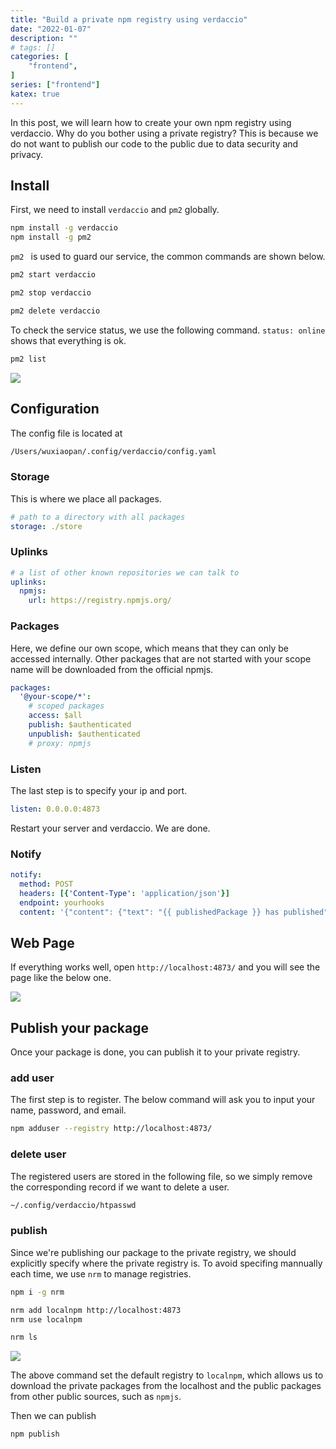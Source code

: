 ```yaml
---
title: "Build a private npm registry using verdaccio"
date: "2022-01-07"
description: ""
# tags: []
categories: [
    "frontend",
]
series: ["frontend"]
katex: true
---
```




In this post, we will learn how to create your own npm registry using verdaccio. Why do you bother using a private registry? This is because we do not want to publish our code to the public due to data security and privacy.



<!--more-->



## Install



First, we need to install `verdaccio` and `pm2` globally.



```bash
npm install -g verdaccio
npm install -g pm2
```



`pm2 ` is used to guard our service, the common commands are shown below.



```bash
pm2 start verdaccio

pm2 stop verdaccio

pm2 delete verdaccio
```



To check the service status, we use the following command. `status: online`  shows that everything is ok.



```bash
pm2 list
```



![](/blog/post/images/pm2-list.png)



## Configuration



The config file is located at 



```bash
/Users/wuxiaopan/.config/verdaccio/config.yaml
```



### Storage

This is where we place all packages.

```yaml
# path to a directory with all packages
storage: ./store
```



### Uplinks

```YAML
# a list of other known repositories we can talk to
uplinks:
  npmjs:
    url: https://registry.npmjs.org/
```



### Packages

Here, we define our own scope, which means that they can only be accessed internally. Other packages that are not started with your scope name will be downloaded from the official npmjs.

```yaml
packages:
  '@your-scope/*':
    # scoped packages
    access: $all
    publish: $authenticated
    unpublish: $authenticated
    # proxy: npmjs
```



### Listen

The last step is to specify your ip and port.

```yaml
listen: 0.0.0.0:4873
```



Restart your server and verdaccio. We are done.



### Notify



```yaml
notify:
  method: POST
  headers: [{'Content-Type': 'application/json'}]
  endpoint: yourhooks
  content: '{"content": {"text": "{{ publishedPackage }} has published"}, "msg_type":"text"}'

```





## Web Page

If everything works well, open `http://localhost:4873/` and you will see the page like the below one.



![](/blog/post/images/verdaccio-web.png)





## Publish your package

Once your package is done, you can publish it to your private registry.



### add user

The first step is to register. The below command will ask you to input your name, password, and email.



```bash
npm adduser --registry http://localhost:4873/ 
```



### delete user

The registered users are stored in the following file, so we simply remove the corresponding record if we want to delete a user.

```bash
~/.config/verdaccio/htpasswd
```



### publish

Since we're publishing our package to the private registry, we should explicitly specify where the private registry is. To avoid specifing mannually each time, we use `nrm` to manage registries.



```bash
npm i -g nrm

nrm add localnpm http://localhost:4873
nrm use localnpm

nrm ls
```



![](/blog/post/images/nrm-ls.png)



The above command set the default registry to `localnpm`, which allows us to download the private packages from the localhost and the public packages from other public sources, such as `npmjs`.



Then we can publish 

```bash
npm publish
```


